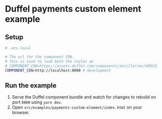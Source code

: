 # Duffel payments custom element example

## Setup

```sh
# .env.local

# The url for the component CDN.
# This is used to load both the styles an
# COMPONENT_CDN=https://assets.duffel.com/components/ancillaries/VERSION # production
COMPONENT_CDN=http://localhost:8000 # development
```

## Run the example

1. Serve the Duffel component bundle and watch for changes to rebuild on port `8000` using `yarn dev`.
2. Open `src/examples/payments-custom-element/index.html` on your browser.

